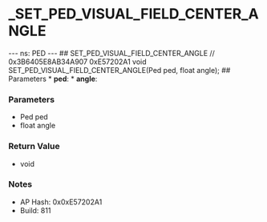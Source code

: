 # _SET_PED_VISUAL_FIELD_CENTER_ANGLE

--- ns: PED --- ## SET_PED_VISUAL_FIELD_CENTER_ANGLE  // 0x3B6405E8AB34A907 0xE57202A1 void SET_PED_VISUAL_FIELD_CENTER_ANGLE(Ped ped, float angle);   ## Parameters * **ped**: * **angle**:

### Parameters
* Ped ped
* float angle

### Return Value
* void

### Notes
* AP Hash: 0x0xE57202A1
* Build: 811

